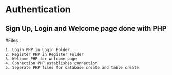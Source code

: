 # Authentication
## Sign Up, Login and Welcome page done with PHP

#Files
```
1. Login PHP in Login Folder
2. Register PHP in Register Folder
3. Welcome PHP for welcome page
4. Connection PHP establishes connection
5. Seperate PHP files for database create and table create
